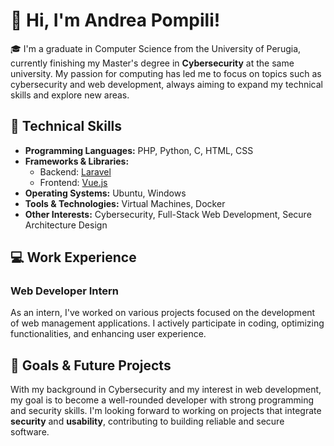 # 👋 Hi, I'm Andrea Pompili!

🎓 I'm a graduate in Computer Science from the University of Perugia, currently finishing my Master's degree in **Cybersecurity** at the same university. My passion for computing has led me to focus on topics such as cybersecurity and web development, always aiming to expand my technical skills and explore new areas.

<!-- 💼 I'm currently working as an intern at a **company that develops management systems for hospitality businesses**. This experience allows me to put my knowledge into practice, work on real-world projects, and improve my programming and development skills. -->

## 🔧 Technical Skills

- **Programming Languages:** PHP, Python, C, HTML, CSS
- **Frameworks & Libraries:** 
  - Backend: [Laravel](https://laravel.com/)
  - Frontend: [Vue.js](https://vuejs.org/)
- **Operating Systems:** Ubuntu, Windows
- **Tools & Technologies:** Virtual Machines, Docker
- **Other Interests:** Cybersecurity, Full-Stack Web Development, Secure Architecture Design

## 💻 Work Experience
### Web Developer Intern 
As an intern, I've worked on various projects focused on the development of web management applications. I actively participate in coding, optimizing functionalities, and enhancing user experience.

## 🎯 Goals & Future Projects
With my background in Cybersecurity and my interest in web development, my goal is to become a well-rounded developer with strong programming and security skills. I'm looking forward to working on projects that integrate **security** and **usability**, contributing to building reliable and secure software.

